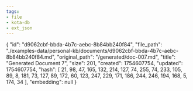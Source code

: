 ```yaml
---
tags:
- file
- kota-db
- ext_json
---
```

{
  "id": "d9062cbf-bbda-4b7c-aebc-8b84bb240f84",
  "file_path": "./examples-data/personal-kb/documents/d9062cbf-bbda-4b7c-aebc-8b84bb240f84.md",
  "original_path": "/generated/doc-007.md",
  "title": "Generated Document 7",
  "size": 201,
  "created": 1754607754,
  "updated": 1754607754,
  "hash": [
    21,
    98,
    47,
    165,
    132,
    214,
    127,
    74,
    255,
    74,
    233,
    105,
    89,
    8,
    181,
    73,
    127,
    89,
    172,
    60,
    123,
    247,
    229,
    171,
    186,
    244,
    246,
    194,
    168,
    5,
    174,
    34
  ],
  "embedding": null
}